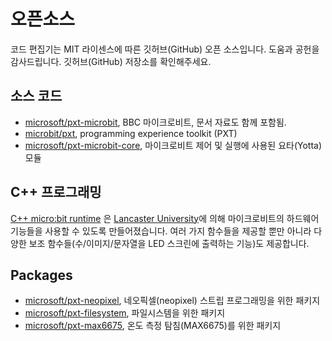 # 오픈소스

코드 편집기는 MIT 라이센스에 따른 깃허브(GitHub) 오픈 소스입니다. 도움과 공헌을 감사드립니다. 깃허브(GitHub) 저장소를 확인해주세요.

## 소스 코드

* [microsoft/pxt-microbit](https://github.com/Microsoft/pxt-microbit), BBC 마이크로비트, 문서 자료도 함께 포함됨.
* [microbit/pxt](https://github.com/Microsoft/pxt), programming experience toolkit (PXT)
* [microsoft/pxt-microbit-core](https://github.com/Microsoft/pxt-microbit-core), 마이크로비트 제어 및 실행에 사용된 요타(Yotta) 모듈

## C++ 프로그래밍

[C++ micro:bit runtime](http://lancaster-university.github.io/microbit-docs/) 은 [Lancaster University](http://www.lancaster.ac.uk/)에 의해 마이크로비트의 하드웨어 기능들을 사용할 수 있도록 만들어졌습니다. 여러 가지 함수들을 제공할 뿐만 아니라 다양한 보조 함수들(수/이미지/문자열을 LED 스크린에 출력하는 기능)도 제공합니다.

## Packages

* [microsoft/pxt-neopixel](https://github.com/microsoft/pxt-neopixel), 네오픽셀(neopixel) 스트립 프로그래밍을 위한 패키지
* [microsoft/pxt-filesystem](https://github.com/microsoft/pxt-filesystem), 파일시스템을 위한 패키지
* [microsoft/pxt-max6675](https://github.com/microsoft/pxt-max6675), 온도 측정 탐침(MAX6675)를 위한 패키지